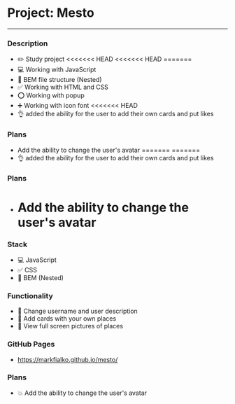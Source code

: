 # Project: Mesto
___
### Description

* :pencil2: Study project
<<<<<<< HEAD
<<<<<<< HEAD
=======
* :computer: Working with JavaScript
* :orange_book: BEM file structure (Nested)
* :white_check_mark: Working with HTML and CSS
* :o: Working with popup
* :heavy_plus_sign: Working with icon font
<<<<<<< HEAD
* :ok_hand: added the ability for the user to add their own cards and put likes 
### Plans

* Add the ability to change the user's avatar
=======
=======
* :ok_hand: added the ability for the user to add their own cards and put likes
### Plans

* Add the ability to change the user's avatar
  =======

### Stack

* :computer: JavaScript
* :white_check_mark: CSS
* :orange_book: BEM (Nested)

### Functionality

* :thought_balloon: Change username and user description
* :thought_balloon: Add cards with your own places
* :thought_balloon: View full screen pictures of places

### GitHub Pages

* https://markfialko.github.io/mesto/

### Plans

* :boom: Add the ability to change the user's avatar
